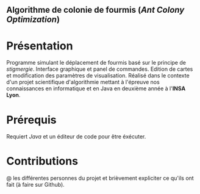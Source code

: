 
## Algorithme de colonie de fourmis (*Ant Colony Optimization*)

# Présentation

Programme simulant le déplacement de fourmis basé sur le principe de *stigmergie*.
Interface graphique et panel de commandes.
Edition de cartes et modification des paramètres de visualisation.
Réalisé dans le contexte d'un projet scientifique d'algorithmie mettant à l'épreuve nos connaissances en informatique et en Java en deuxième année à l'**INSA Lyon**.

# Prérequis

Requiert *Java* et un éditeur de code pour être éxécuter.

# Contributions

@ les différentes personnes du projet et brièvement expliciter ce qu'ils ont fait (à faire sur Github).

